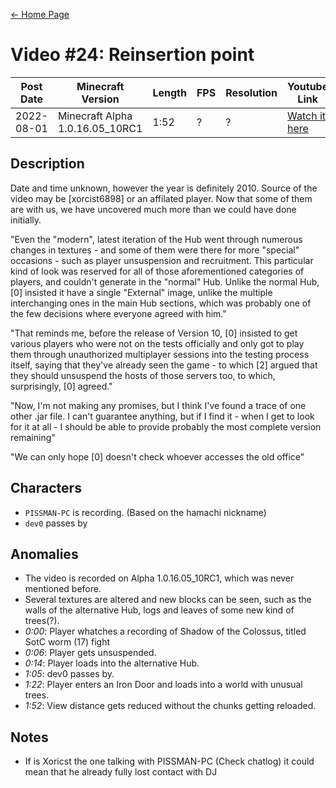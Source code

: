 [← Home Page](../README.md#2-videos)

# Video #24: Reinsertion point
| Post Date  | Minecraft Version                     | Length   | FPS     | Resolution | Youtube Link      |
| ---------  | ------------------------------------- | -------- | ------- | ---------  | ----------------- |
| 2022-08-01 | Minecraft Alpha 1.0.16.05_10RC1 | 1:52  | ?   | ?   | [Watch it here](https://youtube.com/watch?v=PqNN7axwYs0) |

## Description
Date and time unknown, however the year is definitely 2010. Source of the video may be [xorcist6898] or an affilated player. Now that some of them are with us, we have uncovered much more than we could have done initially.

"Even the "modern", latest iteration of the Hub went through numerous changes in textures - and some of them were there for more "special" occasions - such as player unsuspension and recruitment. This particular kind of look was reserved for all of those aforementioned categories of players, and couldn't generate in the "normal" Hub. Unlike the normal Hub, [0] insisted it have a single "External" image, unlike the multiple interchanging ones in the main Hub sections, which was probably one of the few decisions where everyone agreed with him."

"That reminds me, before the release of Version 10, [0] insisted to get various players who were not on the tests officially and only got to play them through unauthorized multiplayer sessions into the testing process itself, saying that they've already seen the game - to which [2] argued that they should unsuspend the hosts of those servers too, to which, surprisingly, [0] agreed."

"Now, I'm not making any promises, but I think I've found a trace of one other .jar file. I can't guarantee anything, but if I find it - when I get to look for it at all - I should be able to provide probably the most complete version remaining"

"We can only hope [0] doesn't check whoever accesses the old office"

## Characters
* `PISSMAN-PC` is recording. (Based on the hamachi nickname)
* `dev0` passes by

## Anomalies
* The video is recorded on Alpha 1.0.16.05_10RC1, which was never mentioned before.
* Several textures are altered and new blocks can be seen, such as the walls of the alternative Hub, logs and leaves of some new kind of trees(?).
* _0:00_: Player whatches a recording of Shadow of the Colossus, titled SotC worm (17) fight
* _0:06_: Player gets unsuspended.
* _0:14_: Player loads into the alternative Hub.
* _1:05_: dev0 passes by.
* _1:22_: Player enters an Iron Door and loads into a world with unusual trees.
* _1:52_: View distance gets reduced without the chunks getting reloaded.

## Notes
* If is Xoricst the one talking with PISSMAN-PC (Check chatlog) it could mean that he already fully lost contact with DJ